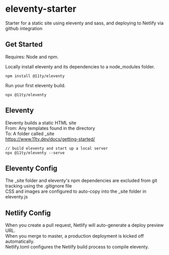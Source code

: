 # eleventy-starter
Starter for a static site using eleventy and sass, and deploying to Netlify via github integration

## Get Started
Requires: Node and npm.

Locally install eleventy and its dependencies to a node_modules folder.

    npm install @11ty/eleventy
    
Run your first eleventy build.

    npx @11ty/eleventy

## Eleventy
Eleventy builds a static HTML site  
From: Any templates found in the directory  
To: A folder called _site  
https://www.11ty.dev/docs/getting-started/
    
    // build eleventy and start up a local server  
    npx @11ty/eleventy --serve

## Eleventy Config
  
The _site folder and eleventy's npm dependencies are excluded from git tracking using the .gitignore file    
CSS and images are configured to auto-copy into the _site folder in eleventy.js


## Netlify Config
When you create a pull request, Netlify will auto-generate a deploy preview URL.  
When you merge to master, a production deployment is kicked off automatically.   
Netlify.toml configures the Netilfy build process to compile eleventy.
